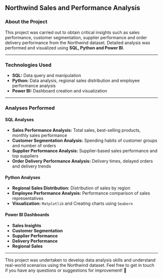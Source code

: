 ## Northwind Sales and Performance Analysis

### About the Project

This project was carried out to obtain critical insights such as sales performance, customer segmentation, supplier performance and order delivery performance from the Northwind dataset. Detailed analysis was performed and visualized using **SQL, Python and Power BI**.

---

### Technologies Used

- **SQL:** Data query and manipulation
- **Python:** Data analysis, regional sales distribution and employee performance analysis
- **Power BI:** Dashboard creation and visualization

---

### Analyses Performed

#### SQL Analyses

- **Sales Performance Analysis:** Total sales, best-selling products, monthly sales performance
- **Customer Segmentation Analysis:** Spending habits of customer groups and number of orders
- **Supplier Performance Analysis:** Supplier-based sales performance and top suppliers
- **Order Delivery Performance Analysis:** Delivery times, delayed orders and delivery trends

#### Python Analyses

- **Regional Sales Distribution:** Distribution of sales by region
- **Employee Performance Analysis:** Performance comparison of sales representatives
- **Visualization:** `Matplotlib` and Creating charts using `Seaborn`

#### Power BI Dashboards

- **Sales Insights** 
- **Customer Segmentation** 
- **Supplier Performance** 
- **Delivery Performance** 
- **Regional Sales**
---
This project was undertaken to develop data analysis skills and understand real-world scenarios using the Northwind dataset. Feel free to get in touch if you have any questions or suggestions for improvement! 🚀
